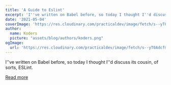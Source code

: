 ```yaml
---
title: 'A Guide to Eslint'
excerpt: 'I''ve written on Babel before, so today I thought I''d discuss its cousin, of sorts, ESLint.'
date: '2021-05-04'
coverImage: 'https://res.cloudinary.com/practicaldev/image/fetch/s--yT0Adcfm--/c_imagga_scale,f_auto,fl_progressive,h_420,q_auto,w_1000/https://dev-to-uploads.s3.amazonaws.com/uploads/articles/q02cuualqoe470nis2my.png'
author:
  name: Koders
  picture: "assets/blog/authors/koders.png"
ogImage:
  url: 'https://res.cloudinary.com/practicaldev/image/fetch/s--yT0Adcfm--/c_imagga_scale,f_auto,fl_progressive,h_420,q_auto,w_1000/https://dev-to-uploads.s3.amazonaws.com/uploads/articles/q02cuualqoe470nis2my.png'
---
```


I''ve written on Babel before, so today I thought I''d discuss its cousin, of sorts, ESLint.

[Read more](https://dev.to/laurieontech/a-guide-to-eslint-4mj7)
